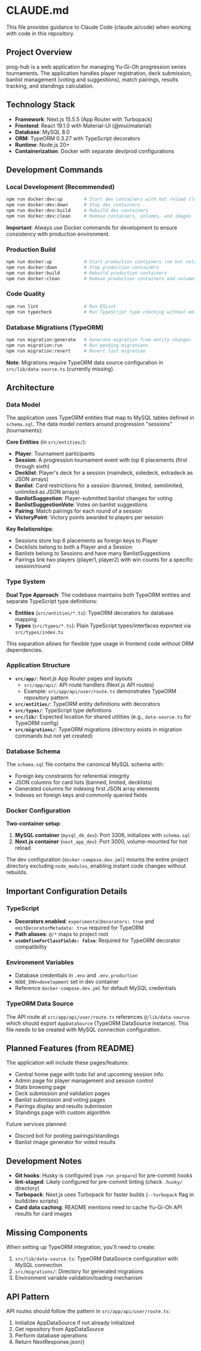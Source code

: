 # CLAUDE.md

This file provides guidance to Claude Code (claude.ai/code) when working with code in this repository.

## Project Overview

prog-hub is a web application for managing Yu-Gi-Oh progression series tournaments. The application handles player registration, deck submission, banlist management (voting and suggestions), match pairings, results tracking, and standings calculation.

## Technology Stack

- **Framework**: Next.js 15.5.5 (App Router with Turbopack)
- **Frontend**: React 19.1.0 with Material-UI (@mui/material)
- **Database**: MySQL 8.0
- **ORM**: TypeORM 0.3.27 with TypeScript decorators
- **Runtime**: Node.js 20+
- **Containerization**: Docker with separate dev/prod configurations

## Development Commands

### Local Development (Recommended)
```bash
npm run docker:dev:up        # Start dev containers with hot reload (localhost:3000)
npm run docker:dev:down      # Stop dev containers
npm run docker:dev:build     # Rebuild dev containers
npm run docker:dev:clean     # Remove containers, volumes, and images
```

**Important**: Always use Docker commands for development to ensure consistency with production environment.

### Production Build
```bash
npm run docker:up            # Start production containers (no hot reload)
npm run docker:down          # Stop production containers
npm run docker:build         # Rebuild production containers
npm run docker:clean         # Remove production containers and volumes
```

### Code Quality
```bash
npm run lint                 # Run ESLint
npm run typecheck            # Run TypeScript type checking without emitting files
```

### Database Migrations (TypeORM)
```bash
npm run migration:generate   # Generate migration from entity changes
npm run migration:run        # Run pending migrations
npm run migration:revert     # Revert last migration
```

**Note**: Migrations require TypeORM data source configuration in `src/lib/data-source.ts` (currently missing).

## Architecture

### Data Model

The application uses TypeORM entities that map to MySQL tables defined in `schema.sql`. The data model centers around progression "sessions" (tournaments):

**Core Entities** (in `src/entities/`):
- **Player**: Tournament participants
- **Session**: A progression tournament event with top 6 placements (first through sixth)
- **Decklist**: Player's deck for a session (maindeck, sidedeck, extradeck as JSON arrays)
- **Banlist**: Card restrictions for a session (banned, limited, semilimited, unlimited as JSON arrays)
- **BanlistSuggestion**: Player-submitted banlist changes for voting
- **BanlistSuggestionVote**: Votes on banlist suggestions
- **Pairing**: Match pairings for each round of a session
- **VictoryPoint**: Victory points awarded to players per session

**Key Relationships**:
- Sessions store top 6 placements as foreign keys to Player
- Decklists belong to both a Player and a Session
- Banlists belong to Sessions and have many BanlistSuggestions
- Pairings link two players (player1, player2) with win counts for a specific session/round

### Type System

**Dual Type Approach**: The codebase maintains both TypeORM entities and separate TypeScript type definitions:
- **Entities** (`src/entities/*.ts`): TypeORM decorators for database mapping
- **Types** (`src/types/*.ts`): Plain TypeScript types/interfaces exported via `src/types/index.ts`

This separation allows for flexible type usage in frontend code without ORM dependencies.

### Application Structure

- **`src/app/`**: Next.js App Router pages and layouts
  - `src/app/api/`: API route handlers (Next.js API routes)
  - Example: `src/app/api/user/route.ts` demonstrates TypeORM repository pattern
- **`src/entities/`**: TypeORM entity definitions with decorators
- **`src/types/`**: TypeScript type definitions
- **`src/lib/`**: Expected location for shared utilities (e.g., `data-source.ts` for TypeORM config)
- **`src/migrations/`**: TypeORM migrations (directory exists in migration commands but not yet created)

### Database Schema

The `schema.sql` file contains the canonical MySQL schema with:
- Foreign key constraints for referential integrity
- JSON columns for card lists (banned, limited, decklists)
- Generated columns for indexing first JSON array elements
- Indexes on foreign keys and commonly queried fields

### Docker Configuration

**Two-container setup**:
1. **MySQL container** (`mysql_db_dev`): Port 3306, initializes with `schema.sql`
2. **Next.js container** (`next_app_dev`): Port 3000, volume-mounted for hot reload

The dev configuration (`docker-compose.dev.yml`) mounts the entire project directory excluding `node_modules`, enabling instant code changes without rebuilds.

## Important Configuration Details

### TypeScript
- **Decorators enabled**: `experimentalDecorators: true` and `emitDecoratorMetadata: true` required for TypeORM
- **Path aliases**: `@/*` maps to project root
- **`useDefineForClassFields: false`**: Required for TypeORM decorator compatibility

### Environment Variables
- Database credentials in `.env` and `.env.production`
- `NODE_ENV=development` set in dev container
- Reference `docker-compose.dev.yml` for default MySQL credentials

### TypeORM Data Source
The API route at `src/app/api/user/route.ts` references `@/lib/data-source` which should export `AppDataSource` (TypeORM DataSource instance). This file needs to be created with MySQL connection configuration.

## Planned Features (from README)

The application will include these pages/features:
- Central home page with todo list and upcoming session info
- Admin page for player management and session control
- Stats browsing page
- Deck submission and validation pages
- Banlist submission and voting pages
- Pairings display and results submission
- Standings page with custom algorithm

Future services planned:
- Discord bot for posting pairings/standings
- Banlist image generator for voted results

## Development Notes

- **Git hooks**: Husky is configured (`npm run prepare`) for pre-commit hooks
- **lint-staged**: Likely configured for pre-commit linting (check `.husky/` directory)
- **Turbopack**: Next.js uses Turbopack for faster builds (`--turbopack` flag in build/dev scripts)
- **Card data caching**: README mentions need to cache Yu-Gi-Oh API results for card images

## Missing Components

When setting up TypeORM integration, you'll need to create:
1. `src/lib/data-source.ts`: TypeORM DataSource configuration with MySQL connection
2. `src/migrations/`: Directory for generated migrations
3. Environment variable validation/loading mechanism

## API Pattern

API routes should follow the pattern in `src/app/api/user/route.ts`:
1. Initialize AppDataSource if not already initialized
2. Get repository from AppDataSource
3. Perform database operations
4. Return NextResponse.json()
